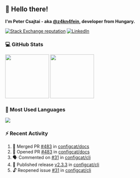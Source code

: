 ## 👋 Hello there!

**I'm Peter Csajtai - aka [@z4kn4fein](https://github.com/z4kn4fein), developer from Hungary.**

[![Stack Exchange reputation](https://img.shields.io/stackexchange/stackoverflow/r/8700582?color=orange&label=reputation&logo=stackoverflow&style=for-the-badge)](https://stackoverflow.com/users/8700582)
[![LinkedIn](https://img.shields.io/badge/linkedin-%230077B5.svg?style=for-the-badge&logo=linkedin&logoColor=white)](https://www.linkedin.com/in/csajtai-p%C3%A9ter-45395341/)

### 💻 GitHub Stats

<div>
  <img height="140px" src="https://github-readme-stats-pcsajtai.vercel.app/api?username=z4kn4fein&show_icons=true&hide_border=true&count_private=true&custom_title=Stats&theme=dracula&line_height=24&hide_title=true">
  <img height="140px" src="https://streak-stats.demolab.com?user=z4kn4fein&theme=dracula&hide_border=true">
  
</div>

### :toolbox: Most Used Languages

<img src="https://github-readme-stats-pcsajtai.vercel.app/api/top-langs/?username=z4kn4fein&theme=dracula&hide_border=true&layout=compact&langs_count=8&hide_title=true">

### :zap: Recent Activity

<!--START_SECTION:activity-->
1. 🎉 Merged PR [#483](https://github.com/configcat/docs/pull/483) in [configcat/docs](https://github.com/configcat/docs)
2. 💪 Opened PR [#483](https://github.com/configcat/docs/pull/483) in [configcat/docs](https://github.com/configcat/docs)
3. 🗣 Commented on [#31](https://github.com/configcat/cli/issues/31#issuecomment-2305397944) in [configcat/cli](https://github.com/configcat/cli)
4. 🚀 Published release [v2.3.3](https://github.com/configcat/cli/releases/tag/v2.3.3) in [configcat/cli](https://github.com/configcat/cli)
5. 🔓 Reopened issue [#31](https://github.com/configcat/cli/issues/31) in [configcat/cli](https://github.com/configcat/cli)
<!--END_SECTION:activity-->
